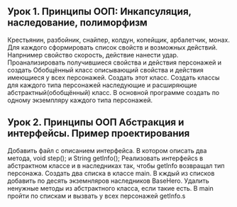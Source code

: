 ## Урок 1. Принципы ООП: Инкапсуляция, наследование, полиморфизм

Крестьянин, разбойник, снайпер, колдун, копейщик, арбалетчик, монах. Для каждого сформировать список свойств и возможных действий. Напрнимер свойство скорость, действие нанести удар. Проанализировать получившиеся свойства и действия персонажей и создать Обобщённый класс описывающий свойства и действия имеющиеся у всех персонажей. Создать этот класс. Создать классы для каждого типа персонажей наследующие и расширяющие абстрактный(обобщённый) класс. В основной программе создать по одному экземпляру каждого типа персонажей.

## Урок 2. Принципы ООП Абстракция и интерфейсы. Пример проектирования

Добавить файл с описанием интерфейса. В котором описать два метода, void step(); и String getInfo(); Реализовать интерфейсs в абстрактном классе и в наследниках так, чтобы getInfo возвращал тип персонажа. Создать два списка в классе main. В кждый из списков добавить по десять экземнляров наследников BaseHero. Удалить ненужные методы из абстрактного класса, если такие есть. В main пройти по спискам и вызвать у всех персонажей getInfo.s